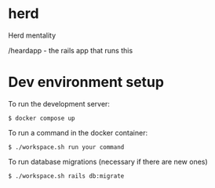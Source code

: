 # herd
Herd mentality


/heardapp - the rails app that runs this


# Dev environment setup
To run the development server:

    $ docker compose up

To run a command in the docker container:

    $ ./workspace.sh run your command


To run database migrations (necessary if there are new ones)

    $ ./workspace.sh rails db:migrate
